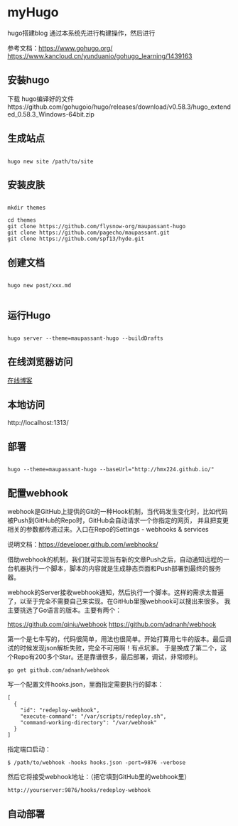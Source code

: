 # myHugo
hugo搭建blog
通过本系统先进行构建操作，然后进行


参考文档：https://www.gohugo.org/
https://www.kancloud.cn/yunduanio/gohugo_learning/1439163

## 安装hugo
下载 hugo编译好的文件https://github.com/gohugoio/hugo/releases/download/v0.58.3/hugo_extended_0.58.3_Windows-64bit.zip

## 生成站点
```cgo

hugo new site /path/to/site

```
## 安装皮肤


```cgo

mkdir themes

cd themes
git clone https://github.com/flysnow-org/maupassant-hugo
git clone https://github.com/pagecho/maupassant.git
git clone https://github.com/spf13/hyde.git

```
## 创建文档

```cgo

hugo new post/xxx.md


```
## 运行Hugo

```cgo

hugo server --theme=maupassant-hugo --buildDrafts

```

## 在线浏览器访问
[在线博客](https://www.ifanatic.cn)

## 本地访问 
http://localhost:1313/

## 部署

```cgo

hugo --theme=maupassant-hugo --baseUrl="http://hmx224.github.io/"

```

## 配置webhook

webhook是GitHub上提供的Git的一种Hook机制，当代码发生变化时，比如代码被Push到GitHub的Repo时，GitHub会自动请求一个你指定的网页，
并且把变更相关的参数都传递过来。入口在Repo的Settings - webhooks & services

说明文档：https://developer.github.com/webhooks/

借助webhook的机制，我们就可实现当有新的文章Push之后，自动通知远程的一台机器执行一个脚本，脚本的内容就是生成静态页面和Push部署到最终的服务器。

webhook的Server接收webhook通知，然后执行一个脚本。这样的需求太普遍了，以至于完全不需要自己来实现。在GitHub里搜webhook可以搜出来很多。
我主要挑选了Go语言的版本。主要有两个：

https://github.com/qiniu/webhook
https://github.com/adnanh/webhook

第一个是七牛写的，代码很简单，用法也很简单。开始打算用七牛的版本。最后调试的时候发现json解析失败，完全不可用啊！有点坑爹。
于是换成了第二个，这个Repo有200多个Star。还是靠谱很多，最后部署，调试，非常顺利。


```
go get github.com/adnanh/webhook
```

写一个配置文件hooks.json，里面指定需要执行的脚本：

```
[
  {
    "id": "redeploy-webhook",
    "execute-command": "/var/scripts/redeploy.sh",
    "command-working-directory": "/var/webhook"
  }
]
```
指定端口启动：
```
$ /path/to/webhook -hooks hooks.json -port=9876 -verbose
```

然后它将接受webhook地址：（把它填到GitHub里的webhook里）
```
http://yourserver:9876/hooks/redeploy-webhook
```
## 自动部署
